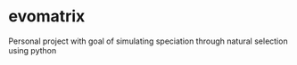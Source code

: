 # evomatrix
Personal project with goal of simulating speciation through natural selection using python
